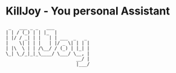 # KillJoy - You personal Assistant

``` 
 _   ___ _ _   ___             
| | / (_) | | |_  |            
| |/ / _| | |   | | ___  _   _
|    \| | | |   | |/ _ \| | | |
| |\  \ | | /\__/ / (_) | |_| |
\_| \_/_|_|_\____/ \___/ \__, |
                          __/ |
                          |___/ 
```


